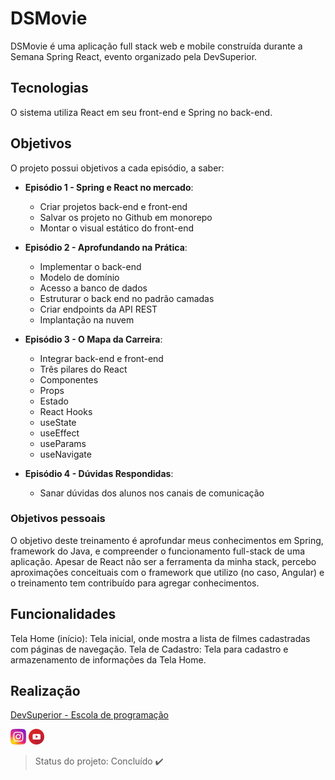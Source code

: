 # DSMovie
DSMovie é uma aplicação full stack web e mobile construída durante a Semana Spring React, evento organizado pela DevSuperior.

## Tecnologias
O sistema utiliza React em seu front-end e Spring no back-end.

## Objetivos
O projeto possui objetivos a cada episódio, a saber:

- **Episódio 1 - Spring e React no mercado**:
  - Criar projetos back-end e front-end
  - Salvar os projeto no Github em monorepo
  - Montar o visual estático do front-end

- **Episódio 2 - Aprofundando na Prática**:
  - Implementar o back-end
  - Modelo de domínio
  - Acesso a banco de dados
  - Estruturar o back end no padrão camadas
  - Criar endpoints da API REST
  - Implantação na nuvem

- **Episódio 3 - O Mapa da Carreira**:
  - Integrar back-end e front-end
  - Três pilares do React
  - Componentes
  - Props
  - Estado
  - React Hooks
  - useState
  - useEffect
  - useParams
  - useNavigate

- **Episódio 4 - Dúvidas Respondidas**:
  - Sanar dúvidas dos alunos nos canais de comunicação
  
### Objetivos pessoais
O objetivo deste treinamento é aprofundar meus conhecimentos em Spring, framework do Java, e compreender o funcionamento full-stack de uma aplicação. Apesar de React não ser a ferramenta da minha stack, percebo aproximações conceituais com o framework que utilizo (no caso, Angular) e o treinamento tem contribuído para agregar conhecimentos.

## Funcionalidades
Tela Home (início): Tela inicial, onde mostra a lista de filmes cadastradas com páginas de navegação.
Tela de Cadastro: Tela para cadastro e armazenamento de informações da Tela Home.

## Realização
[DevSuperior - Escola de programação](https://devsuperior.com.br)

[![DevSuperior no Instagram](https://raw.githubusercontent.com/devsuperior/bds-assets/main/ds/ig-icon.png)](https://instagram.com/devsuperior.ig)
[![DevSuperior no Youtube](https://raw.githubusercontent.com/devsuperior/bds-assets/main/ds/yt-icon.png)](https://youtube.com/devsuperior)

> Status do projeto: Concluído ✔️
